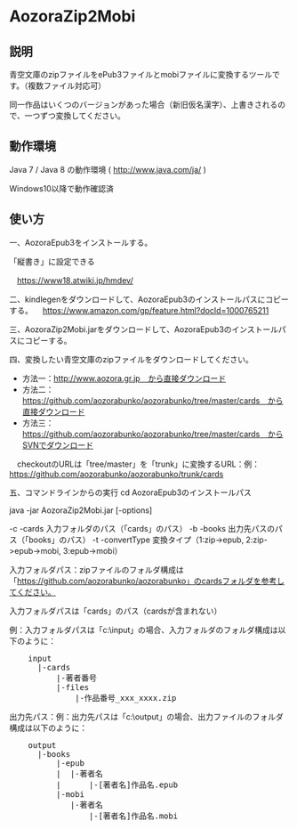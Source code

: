 AozoraZip2Mobi
============

説明
------------
青空文庫のzipファイルをePub3ファイルとmobiファイルに変換するツールです。（複数ファイル対応可） 

同一作品はいくつのバージョンがあった場合（新旧仮名漢字）、上書きされるので、一つずつ変換してください。

動作環境
------------
Java 7 / Java 8 の動作環境 ( http://www.java.com/ja/ )  

Windows10以降で動作確認済 


使い方
------------
一、AozoraEpub3をインストールする。

「縦書き」に設定できる

　https://www18.atwiki.jp/hmdev/

二、kindlegenをダウンロードして、AozoraEpub3のインストールパスにコピーする。
　https://www.amazon.com/gp/feature.html?docId=1000765211

三、AozoraZip2Mobi.jarをダウンロードして、AozoraEpub3のインストールパスにコピーする。

四、変換したい青空文庫のzipファイルをダウンロードしてください。
+ 方法一：http://www.aozora.gr.jp　から直接ダウンロード
+ 方法二：https://github.com/aozorabunko/aozorabunko/tree/master/cards　から直接ダウンロード
+ 方法三：https://github.com/aozorabunko/aozorabunko/tree/master/cards　からSVNでダウンロード

　checkoutのURLは「tree/master」を「trunk」に変換するURL：例：https://github.com/aozorabunko/aozorabunko/trunk/cards

五、コマンドラインからの実行
cd AozoraEpub3のインストールパス

java -jar AozoraZip2Mobi.jar [-options]

-c -cards 入力フォルダのパス（「cards」のパス）
-b -books 出力先パスのパス（「books」のパス）
-t -convertType 変換タイプ（1:zip->epub, 2:zip->epub->mobi, 3:epub->mobi）

入力フォルダパス：zipファイルのフォルダ構成は「https://github.com/aozorabunko/aozorabunko」のcardsフォルダを参考してください。

入力フォルダパスは「cards」のパス（cardsが含まれない）

例：入力フォルダパスは「c:\input」の場合、入力フォルダのフォルダ構成は以下のように：
    
<pre>
    input
      |-cards
          |-著者番号
          |-files
              |-作品番号_xxx_xxxx.zip
</pre>

出力先パス：例：出力先パスは「c:\output」の場合、出力ファイルのフォルダ構成は以下のように：
<pre>
    output
      |-books
          |-epub
          |  |-著者名
          |      |-[著者名]作品名.epub
          |-mobi
             |-著者名
                 |-[著者名]作品名.mobi
</pre>
